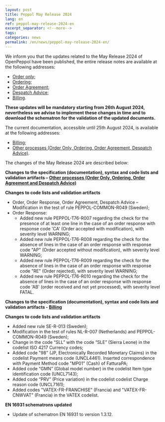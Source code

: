 ```yaml
---
layout: post
title: Peppol May Release 2024
lang: en
ref: peppol-may-release-2024-en
excerpt_separator: <!--more-->
tags:
categories: news
permalink: /en/news/peppol-may-release-2024-en/
---
```

We inform you that the updates related to the May Release 2024 of OpenPeppol have been published, the entire release notes are available at the following addresses:

 - [Order only](https://peppol-docs.agid.gov.it/docs-next-release/docs/ITA/others/guides/release-notes-it/3-order-only/main.html);
 - [Ordering](https://peppol-docs.agid.gov.it/docs-next-release/docs/ITA/others/guides/release-notes-it/28-ordering/main.html);
 - [Order Agreement](https://peppol-docs.agid.gov.it/docs-next-release/docs/ITA/others/guides/release-notes-it/42-orderagreement/main.html);
 - [Despatch Advice](https://peppol-docs.agid.gov.it/docs-next-release/docs/ITA/others/guides/release-notes-it/30-despatchadvice/main.html);
 - [Billing](https://peppol-docs.agid.gov.it/docs-next-release/docs/ITA/invoice/guide/release-notes-it/main.html).

**These updates will be mandatory starting from 26th August 2024, nevertheless we advise to implement these changes in time and to download the schematron for the validation of the updated documents.**
<!--more-->
The current documentation, accessible until 25th August 2024, is available at the following addresses:
 - [Billing](https://peppol-docs.agid.gov.it/docs/my_index_fatt.jsp);
 - [Other processes (Order Only, Ordering, Order Agreement, Despatch Advice)](https://peppol-docs.agid.gov.it/docs/my_index.jsp).

The changes of the May Release 2024 are described below:

**Changes to the specification (documentation), syntax and code lists and validation artifacts – [Other processes (Order Only, Ordering, Order Agreement and Despatch Advice)](https://peppol-docs.agid.gov.it/docs-next-release/my_index.jsp)**

**Changes to code lists and validation artifacts**
 - Order, Order Response, Order Agreement, Despatch Advice – Modification in the test of rule PEPPOL-COMMON-R049 (Sweden);
 - Order Response:
    - Added new rule PEPPOL-T76-R007 regarding the check for the presence of at least one line in the case of an order response with response code 'CA' (Order accepted with modification), with severity level WARNING;
    - Added new rule PEPPOL-T76-R008 regarding the check for the absence of lines in the case of an order response with response code "AP" (Order accepted without modification), with severity level WARNING;
    - Added new rule PEPPOL-T76-R009 regarding the check for the absence of lines in the case of an order response with response code "RE" (Order rejected), with severity level WARNING;
    - Added new rule PEPPOL-T76-R010 regarding the check for the absence of lines in the case of an order response with response code 'AB' (order received and not yet processed), with severity level FATAL.

**Changes to the specification (documentation), syntax and code lists and validation artifacts - [Billing](https://peppol-docs.agid.gov.it/docs-next-release/my_index_fatt.jsp)**

**Changes to code lists and validation artifacts**
 - Added new rule SE-R-013 (Sweden);
 - Modification in the test of rules NL-R-007 (Netherlands) and PEPPOL-COMMON-R049 (Sweden);
 - Change in the code “SLL” with the code “SLE” (Sierra Leone) in the codelist ISO 4217 Currency codes;
 - Added code "98" (JP, Electronically Recorded Monetary Claims) in the codelist Payment means code (UNCL4461). Inserted correspondence with Payment Method code "MP01" (Cash) of FatturaPA; 
 - Added code “GMN” (Global model number) in the codelist Item type identification code (UNCL7143);
 - Added code “PRV” (Price variation) in the codelist codelist Charge reason code (UNCL7161);
 - Added codes "VATEX-FR-FRANCHISE” (Francia) and "VATEX-FR-CNWVAT” (Francia) in the VATEX codelist.

**EN 16931 schematrons updated**
 - Update of schematron EN 16931 to version 1.3.12.